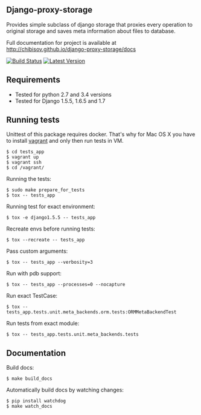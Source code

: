 ## Django-proxy-storage

Provides simple subclass of django storage that proxies every operation to
original storage and saves meta information about files to database.

Full documentation for project is available at http://chibisov.github.io/django-proxy-storage/docs

[![Build Status](https://travis-ci.org/chibisov/django-proxy-storage.png?branch=master)](https://travis-ci.org/chibisov/django-proxy-storage)
[![Latest Version](https://pypip.in/version/django-proxy-storage/badge.png)](https://pypi.python.org/pypi/django-proxy-storage/)


## Requirements

* Tested for python 2.7 and 3.4 versions
* Tested for Django 1.5.5, 1.6.5 and 1.7

## Running tests

Unittest of this package requires docker. That's why for Mac OS X you have to install [vagrant](http://www.vagrantup.com/downloads.html)
and only then run tests in VM.

    $ cd tests_app
    $ vagrant up
    $ vagrant ssh
    $ cd /vagrant/

Running the tests:

    $ sudo make prepare_for_tests
    $ tox -- tests_app

Running test for exact environment:

    $ tox -e django1.5.5 -- tests_app

Recreate envs before running tests:

    $ tox --recreate -- tests_app

Pass custom arguments:

    $ tox -- tests_app --verbosity=3

Run with pdb support:

    $ tox -- tests_app --processes=0 --nocapture

Run exact TestCase:

    $ tox -- tests_app.tests.unit.meta_backends.orm.tests:ORMMetaBackendTest

Run tests from exact module:

    $ tox -- tests_app.tests.unit.meta_backends.tests

## Documentation

Build docs:

    $ make build_docs

Automatically build docs by watching changes:

    $ pip install watchdog
    $ make watch_docs